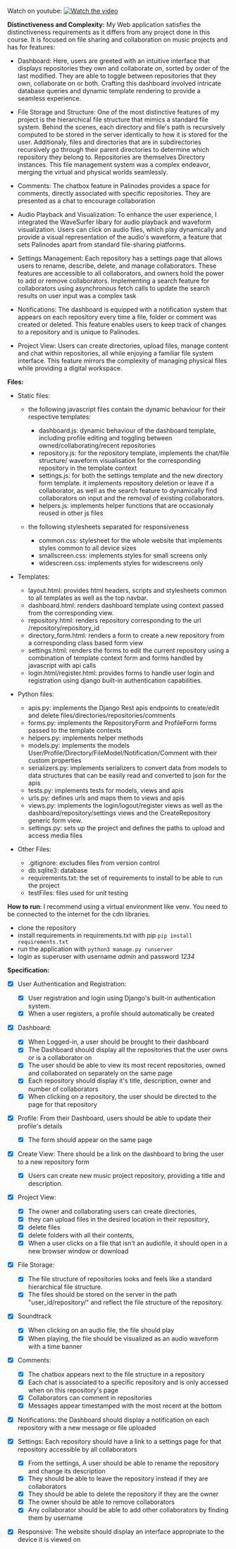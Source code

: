 Watch on youtube:
[![Watch the video](https://img.youtube.com/vi/ASuaOeJHPxo/hqdefault.jpg)](https://www.youtube.com/embed/ASuaOeJHPxo)



**Distinctiveness and Complexity:**
  My Web application satisfies the distinctiveness requirements as it differs from any project done in this course. It is focused on file sharing and collaboration on music projects and has for features:
  - Dashboard:
      Here, users are greeted with an intuitive interface that displays repositories they own and collaborate on, sorted by order of the last modified. They are able to toggle between repositories that they own, collaborate on or both. Crafting this dashboard involved intricate database queries and dynamic template rendering to provide a seamless experience.

  - File Storage and Structure:
      One of the most distinctive features of my project is the hierarchical file structure that mimics a standard file system. Behind the scenes, each directory and file's path is recursively computed to be stored in the server identically to how it is stored for the user. Additionaly, files and directories that are in subdirectories recursively go through their parent directories to determine which repository they belong to. Repositories are themselves Directory instances. This file management system was a complex endeavor, merging the virtual and physical worlds seamlessly.

  - Comments:
      The chatbox feature in Palinodes provides a space for comments, directly associated with specific repositories. They are presented as a chat to encourage collaboration

  - Audio Playback and Visualization:
      To enhance the user experience, I integrated the WaveSurfer libary for audio playback and waveform visualization. Users can click on audio files, which play dynamically and provide a visual representation of the audio's waveform, a feature that sets Palinodes apart from standard file-sharing platforms.

  - Settings Management:
      Each repository has a settings page that allows users to rename, describe, delete, and manage collaborators. These features are accessible to all collaborators, and owners hold the power to add or remove collaborators. Implementing a search feature for collaborators using asynchronous fetch calls to update the search results on user input was a complex task

  - Notifications:
      The dashboard is equipped with a notification system that appears on each repository every time a file, folder or comment was created or deleted. This feature enables users to keep track of changes to a repository and is unique to Palinodes.

  - Project View:
      Users can create directories, upload files, manage content and chat within repositories, all while enjoying a familiar file system interface. This feature mirrors the complexity of managing physical files while providing a digital workspace.

**Files:**
  - Static files:
    - the following javascript files contain the dynamic behaviour for their respective templates:
      - dashboard.js: dynamic behaviour of the dashboard template, including profile editing and toggling between owned/collaborating/recent repositories
      - repository.js: for the repository template, implements the chat/file structure/ waveform visualisation for the corresponding repository in the template context
      - settings.js: for both the settings template and the new directory form template. it implements repository deletion or leave if a collaborator, as well as the search feature to dynamically find collaborators on input and the removal of existing collaborators.
      - helpers.js: implements helper functions that are occasionaly reused in other js files

    - the following stylesheets separated for responsiveness
      - common.css: stylesheet for the whole website that implements styles common to all device sizes
      - smallscreen.css: implements styles for small screens only
      - widescreen.css: implements styles for widescreens only
  
  - Templates:
    - layout.html: provides html headers, scripts and stylesheets common to all templates as well as the top navbar.
    - dashboard.html: renders dashboard template using context passed from the corresponding view.
    - repository.html: renders repository corresponding to the url /repository/repository_id
    - directory_form.html: renders a form to create a new repository from a corresponding class based form view
    - settings.html: renders the forms to edit the current repository using a combination of template context form and forms handled by javascript with api calls
    - login.html/register.html: provides forms to handle user login and registration using django built-in authentication capabilities.

  - Python files:
    - apis.py: implements the Django Rest apis endpoints to create/edit and delete files/directories/repositories/comments
    - forms.py: implements the RepositoryForm and ProfileForm forms passed to the template contexts
    - helpers.py: implements helper methods
    - models.py: implements the models User/Profile/Directory/FileModel/Notification/Comment with their custom properties
    - serializers.py: implements serializers to convert data from models to data structures that can be easily read and converted to json for the apis
    - tests.py: implements tests for models, views and apis
    - urls.py: defines urls and maps them to views and apis
    - views.py: implements the login/logout/register views as well as the dashboard/repository/settings views and the CreateRepository generic form view.
    - settings.py: sets up the project and defines the paths to upload and access media files

  
  - Other Files:
    - .gitignore: excludes files from version control
    - db.sqlite3: database
    - requirements.txt: the set of requirements to install to be able to run the project
    - testFiles: files used for unit testing

**How to run**:
I recommend using a virtual environment like venv.
You need to be connected to the internet for the cdn libraries.

- clone the repository
- install requirements in requirements.txt with pip `pip install requirements.txt`
- run the application with `python3 manage.py runserver`
- login as superuser with username _admin_ and password _1234_

**Specification:**

- [x] User Authentication and Registration:
  - [x] User registration and login using Django's built-in authentication system.
  - [x] When a user registers, a profile should automatically be created
  
- [x] Dashboard:
  - [x] When Logged-in, a user should be brought to their dashboard
  - [x] The Dashboard should display all the repositories that the user owns or is a collaborator on 
  - [x] The user should be able to view its most recent repositories, owned and collaborated on separately on the same page
  - [x] Each repository should display it's title, description, owner and number of collaborators
  - [x] When clicking on a repository, the user should be directed to the page for that repository
    
- [x] Profile: From their Dashboard, users should be able to update their profile's details
  - [x] The form should appear on the same page

- [x] Create View: There should be a link on the dashboard to bring the user to a new repository form 
  - [x]  Users can create new music project repository, providing a title and description.

- [x] Project View:
  - [x] The owner and collaborating users can create directories,
  - [x] they can upload files in the desired location in their repository,
  - [x] delete files 
  - [x] delete folders with all their contents,
  - [x] When a user clicks on a file that isn't an audiofile, it should open in a new browser window or download

- [x] File Storage:
    - [x] The file structure of repositories looks and feels like a standard hierarchical file structure.
    - [x] The files should be stored on the server in the path "user_id/repository/" and reflect the file structure of the repository.

- [x] Soundtrack
    - [x] When clicking on an audio file, the file should play 
    - [x] When playing, the file should be visualized as an audio waveform with a time banner

- [x] Comments:
  - [x] The chatbox appears next to the file structure in a repository
  - [x] Each chat is associated to a specific repository and is only accessed when on this repository's page
  - [x] Collaborators can comment in repositories
  - [x] Messages appear timestamped with the most recent at the bottom

- [x] Notifications: the Dashboard should display a notification on each repository with a new message or file uploaded

- [x] Settings: Each repository should have a link to a settings page for that repository accessible by all collaborators
  - [x] From the settings, A user should be able to rename the repository and change its description
  - [x] They should be able to leave the repository instead if they are collaborators
  - [x] They should be able to delete the repository if they are the owner
  - [x] The owner should be able to remove collaborators
  - [x] Any collaborator should be able to add other collaborators by finding them by username

- [x] Responsive: The website should display an interface appropriate to the device it is viewed on